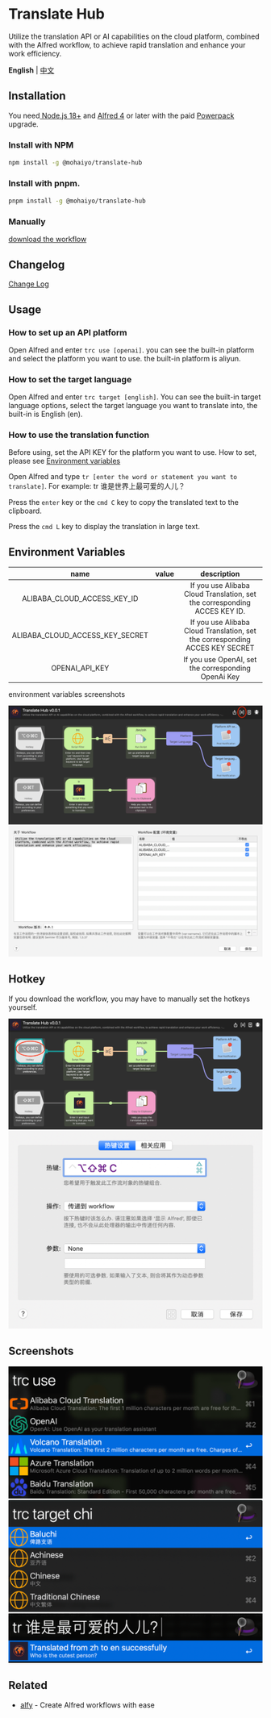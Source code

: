 # Translate Hub

Utilize the translation API or AI capabilities on the cloud platform, combined with the Alfred workflow, to achieve rapid translation and enhance your work efficiency.

**English** | [中文](./README.zh-CN.md)

## Installation

You need[ Node.js 18+](https://nodejs.org/en) and [Alfred 4](https://www.alfredapp.com/) or later with the paid [Powerpack](https://www.alfredapp.com/powerpack/) upgrade.

### Install with NPM

```bash
npm install -g @mohaiyo/translate-hub
```

### Install with pnpm.

```bash
pnpm install -g @mohaiyo/translate-hub
```

### Manually

[download the workflow](https://github.com/mohaiyo/translate-hub/releases)

## Changelog

[Change Log](https://github.com/Mohaiyo/translate-hub/releases)

## Usage

### How to set up an API platform

Open Alfred and enter `trc use [openai]`. you can see the built-in platform and select the platform you want to use. the built-in platform is aliyun.

### How to set the target language

Open Alfred and enter `trc target [english]`. You can see the built-in target language options, select the target language you want to translate into, the built-in is English (en).

### How to use the translation function

Before using, set the API KEY for the platform you want to use. How to set, please see [Environment variables](#environment-variables)

Open Alfred and type `tr [enter the word or statement you want to translate]`. For example: tr 谁是世界上最可爱的人儿？

Press the `enter` key or the `cmd C` key to copy the translated text to the clipboard.

Press the `cmd L` key to display the translation in large text.

## Environment Variables

|              name               | value |                                 description                                  |
| :-----------------------------: | :---: | :--------------------------------------------------------------------------: |
|   ALIBABA_CLOUD_ACCESS_KEY_ID   |       |  If you use Alibaba Cloud Translation, set the corresponding ACCES KEY ID.   |
| ALIBABA_CLOUD_ACCESS_KEY_SECRET |       | If you use Alibaba Cloud Translation, set the corresponding ACCES KEY SECRET |
|         OPENAI_API_KEY          |       |             If you use OpenAI, set the corresponding OpenAi Key              |

environment variables screenshots

![env config](./public/media/workflow-env-config.png)
![env variable](./public/media/workflow-env-variable.png)

## Hotkey

If you download the workflow, you may have to manually set the hotkeys yourself.

![trc hotkey](./public/media/trc-hotkey.png)
![hotkey config](./public/media/hotkey-config.png)

## Screenshots

![trc use](./public/media/trc-use.png)
![trc use](./public/media/trc-target.png)
![trc use](./public/media/after-translated.png)

## Related

- [alfy](https://github.com/sindresorhus/alfy) - Create Alfred workflows with ease
